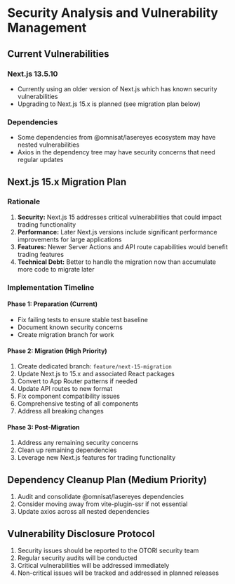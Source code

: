 # Security Analysis and Vulnerability Management

## Current Vulnerabilities

### Next.js 13.5.10
- Currently using an older version of Next.js which has known security vulnerabilities
- Upgrading to Next.js 15.x is planned (see migration plan below)

### Dependencies
- Some dependencies from @omnisat/lasereyes ecosystem may have nested vulnerabilities
- Axios in the dependency tree may have security concerns that need regular updates

## Next.js 15.x Migration Plan

### Rationale
1. **Security:** Next.js 15 addresses critical vulnerabilities that could impact trading functionality
2. **Performance:** Later Next.js versions include significant performance improvements for large applications
3. **Features:** Newer Server Actions and API route capabilities would benefit trading features
4. **Technical Debt:** Better to handle the migration now than accumulate more code to migrate later

### Implementation Timeline

#### Phase 1: Preparation (Current)
- Fix failing tests to ensure stable test baseline
- Document known security concerns
- Create migration branch for work

#### Phase 2: Migration (High Priority)
1. Create dedicated branch: `feature/next-15-migration`
2. Update Next.js to 15.x and associated React packages
3. Convert to App Router patterns if needed
4. Update API routes to new format
5. Fix component compatibility issues
6. Comprehensive testing of all components
7. Address all breaking changes

#### Phase 3: Post-Migration
1. Address any remaining security concerns
2. Clean up remaining dependencies
3. Leverage new Next.js features for trading functionality

## Dependency Cleanup Plan (Medium Priority)

1. Audit and consolidate @omnisat/lasereyes dependencies
2. Consider moving away from vite-plugin-ssr if not essential
3. Update axios across all nested dependencies

## Vulnerability Disclosure Protocol

1. Security issues should be reported to the OTORI security team
2. Regular security audits will be conducted
3. Critical vulnerabilities will be addressed immediately
4. Non-critical issues will be tracked and addressed in planned releases 